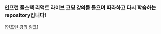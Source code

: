 ### 인프런 풀스택 리액트 라이브 코딩 강의를 들으며 따라하고 다시 학습하는 repository입니다!
[[인프런 강의 링크](https://www.inflearn.com/course/%ED%92%80%EC%8A%A4%ED%83%9D-%EB%A6%AC%EC%95%A1%ED%8A%B8-%EB%9D%BC%EC%9D%B4%EB%B8%8C%EC%BD%94%EB%94%A9-%EC%87%BC%ED%95%91%EB%AA%B0)]